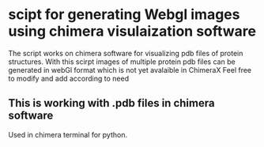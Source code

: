 # scipt for generating Webgl images using chimera visulaization software
The script works on chimera software for visualizing pdb files of protein structures.
With this scirpt images of multiple protein pdb files can be generated in webGl format which is not yet avalaible in ChimeraX
Feel free to modify and add according to need 

## This is working with .pdb files in chimera software
Used in chimera terminal for python.